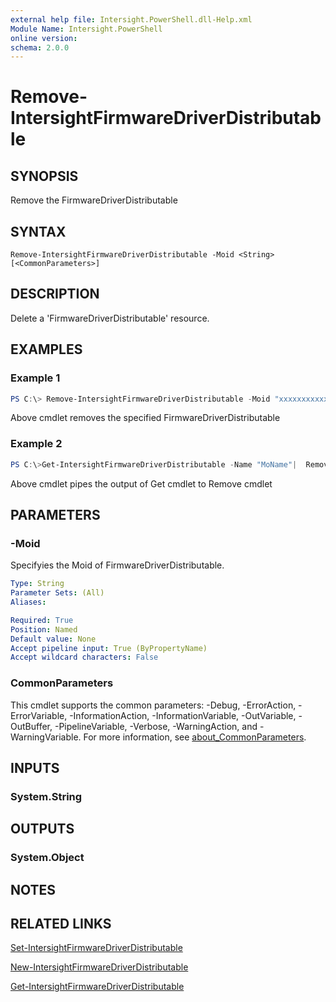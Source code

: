 ```yaml
---
external help file: Intersight.PowerShell.dll-Help.xml
Module Name: Intersight.PowerShell
online version:
schema: 2.0.0
---
```


# Remove-IntersightFirmwareDriverDistributable

## SYNOPSIS
Remove the FirmwareDriverDistributable

## SYNTAX

```
Remove-IntersightFirmwareDriverDistributable -Moid <String> [<CommonParameters>]
```

## DESCRIPTION
Delete a &apos;FirmwareDriverDistributable&apos; resource.

## EXAMPLES

### Example 1
```powershell
PS C:\> Remove-IntersightFirmwareDriverDistributable -Moid "xxxxxxxxxxxxxxxxxxxxxxxxxxx"
```
Above cmdlet removes the specified FirmwareDriverDistributable 

### Example 2
```powershell
PS C:\>Get-IntersightFirmwareDriverDistributable -Name "MoName"|  Remove-IntersightFirmwareDriverDistributable
```
Above cmdlet pipes the output of Get cmdlet to Remove cmdlet

## PARAMETERS

### -Moid
Specifyies the Moid of FirmwareDriverDistributable.

```yaml
Type: String
Parameter Sets: (All)
Aliases:

Required: True
Position: Named
Default value: None
Accept pipeline input: True (ByPropertyName)
Accept wildcard characters: False
```

### CommonParameters
This cmdlet supports the common parameters: -Debug, -ErrorAction, -ErrorVariable, -InformationAction, -InformationVariable, -OutVariable, -OutBuffer, -PipelineVariable, -Verbose, -WarningAction, and -WarningVariable. For more information, see [about_CommonParameters](http://go.microsoft.com/fwlink/?LinkID=113216).

## INPUTS

### System.String

## OUTPUTS

### System.Object
## NOTES

## RELATED LINKS

[Set-IntersightFirmwareDriverDistributable](./Set-IntersightFirmwareDriverDistributable.md)

[New-IntersightFirmwareDriverDistributable](./New-IntersightFirmwareDriverDistributable.md)

[Get-IntersightFirmwareDriverDistributable](./Get-IntersightFirmwareDriverDistributable.md)

